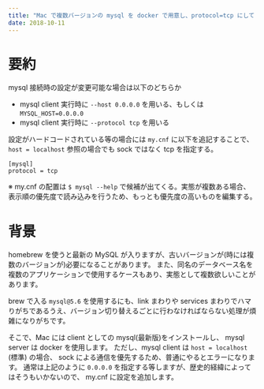 ```yaml
---
title: "Mac で複数バージョンの mysql を docker で用意し、protocol=tcp にして sock のエラーを回避する"
date: 2018-10-11
---
```


# 要約
mysql 接続時の設定が変更可能な場合は以下のどちらか
- mysql client 実行時に `--host 0.0.0.0` を用いる、もしくは `MYSQL_HOST=0.0.0.0`
- mysql client 実行時に `--protocol tcp` を用いる

設定がハードコードされている等の場合には `my.cnf` に以下を追記することで、 `host = localhost` 参照の場合でも sock ではなく tcp を指定する。

```
[mysql]
protocol = tcp
```

※ my.cnf の配置は `$ mysql --help` で候補が出てくる。実態が複数ある場合、表示順の優先度で読み込みを行うため、もっとも優先度の高いものを編集する。

# 背景
homebrew を使うと最新の MySQL が入りますが、古いバージョンが(時には複数のバージョンが)必要になることがあります。
また、同名のデータベース名を複数のアプリケーションで使用するケースもあり、実態として複数欲しいことがあります。

brew で入る `mysql@5.6` を使用するにも、link まわりや services まわりでハマりがちであるうえ、バージョン切り替えるごとに行わなければならない処理が煩雑になりがちです。

そこで、Mac には client としての mysql(最新版)をインストールし、 mysql server は docker を使用します。
ただし、mysql client は `host = localhost` (標準) の場合、 sock による通信を優先するため、普通にやるとエラーになります。
通常は上記のように `0.0.0.0` を指定する等しますが、歴史的経緯によってはそうもいかないので、 my.cnf に設定を追加します。
